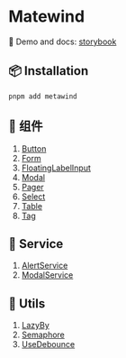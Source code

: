 # Matewind
🚀 Demo and docs: [storybook](https://misakamayako.github.io/matewind/)
## 📦 Installation
```shell
pnpm add metawind
```
## 📖 组件
1. [Button](https://misakamayako.github.io/matewind/?path=/story/component-button--default)
2. [Form](https://misakamayako.github.io/matewind/?path=/story/component-form--default)
3. [FloatingLabelInput](https://misakamayako.github.io/matewind/?path=/story/component-input-floatinglabelinput--default)
4. [Modal](https://misakamayako.github.io/matewind/?path=/story/component-modal--default)
5. [Pager](https://misakamayako.github.io/matewind/?path=/story/component-pager--default)
6. [Select](https://misakamayako.github.io/matewind/?path=/story/component-select--single-select)
7. [Table](https://misakamayako.github.io/matewind/?path=/story/component-table--basic-table)
8. [Tag](https://misakamayako.github.io/matewind/?path=/story/component-tag--docs)
## 📖 Service
1. [AlertService](https://misakamayako.github.io/matewind/?path=/docs/service-alertservice--info-alert)
2. [ModalService](https://misakamayako.github.io/matewind/?path=/docs/service-modalservice--show-modal)
## 📖 Utils
1. [LazyBy](https://misakamayako.github.io/matewind/?path=/docs/utils-lazyby--docs)
2. [Semaphore](https://misakamayako.github.io/matewind/?path=/docs/utils-semaphore--docs)
3. [UseDebounce](https://misakamayako.github.io/matewind/?path=/docs/utils-usedebounce--docs)
